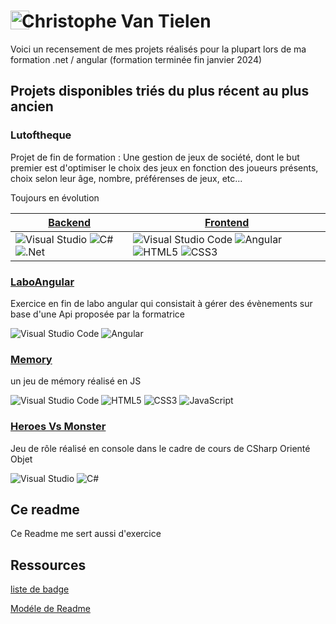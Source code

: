#  [<img align="left" width="30" style="margin-right: -12px;" src="https://avatars.githubusercontent.com/u/78664027?v=4">](#) Christophe Van Tielen

Voici un recensement de mes projets réalisés pour la plupart lors de ma formation .net / angular (formation terminée fin janvier 2024)

## Projets disponibles triés du plus récent au plus ancien

### Lutoftheque

   Projet de fin de formation : Une gestion de jeux de société, dont le but premier est d'optimiser le choix des jeux en fonction des joueurs présents, choix selon leur âge, nombre, préférenses de jeux, etc...
   
   Toujours en évolution
   
  | [Backend](https://github.com/murgol75/latofthequeApi) | [Frontend](https://github.com/murgol75/latofthequeFront) |
  |---|---|
  |![Visual Studio](https://img.shields.io/badge/Visual%20Studio-5C2D91.svg?style=for-the-badge&logo=visual-studio&logoColor=white) ![C#](https://img.shields.io/badge/c%23-%23239120.svg?style=for-the-badge&logo=c-sharp&logoColor=white) ![.Net](https://img.shields.io/badge/.NET-5C2D91?style=for-the-badge&logo=.net&logoColor=white) | ![Visual Studio Code](https://img.shields.io/badge/Visual%20Studio%20Code-0078d7.svg?style=for-the-badge&logo=visual-studio-code&logoColor=white) ![Angular](https://img.shields.io/badge/angular-%23DD0031.svg?style=for-the-badge&logo=angular&logoColor=white) ![HTML5](https://img.shields.io/badge/html5-%23E34F26.svg?style=for-the-badge&logo=html5&logoColor=white) ![CSS3](https://img.shields.io/badge/css3-%231572B6.svg?style=for-the-badge&logo=css3&logoColor=white)|



### [LaboAngular](https://github.com/murgol75/laboAngular)

Exercice en fin de labo angular qui consistait à gérer des évènements sur base d'une Api proposée par la formatrice

![Visual Studio Code](https://img.shields.io/badge/Visual%20Studio%20Code-0078d7.svg?style=for-the-badge&logo=visual-studio-code&logoColor=white) ![Angular](https://img.shields.io/badge/angular-%23DD0031.svg?style=for-the-badge&logo=angular&logoColor=white)



### [Memory](https://github.com/murgol75/Memory)

un jeu de mémory réalisé en JS 

![Visual Studio Code](https://img.shields.io/badge/Visual%20Studio%20Code-0078d7.svg?style=for-the-badge&logo=visual-studio-code&logoColor=white) ![HTML5](https://img.shields.io/badge/html5-%23E34F26.svg?style=for-the-badge&logo=html5&logoColor=white) ![CSS3](https://img.shields.io/badge/css3-%231572B6.svg?style=for-the-badge&logo=css3&logoColor=white) ![JavaScript](https://img.shields.io/badge/javascript-%23323330.svg?style=for-the-badge&logo=javascript&logoColor=%23F7DF1E)





### [Heroes Vs Monster](https://github.com/murgol75/heroes-VS-monster)

Jeu de rôle réalisé en console dans le cadre de cours de CSharp Orienté Objet

![Visual Studio](https://img.shields.io/badge/Visual%20Studio-5C2D91.svg?style=for-the-badge&logo=visual-studio&logoColor=white) ![C#](https://img.shields.io/badge/c%23-%23239120.svg?style=for-the-badge&logo=c-sharp&logoColor=white)








## Ce readme

Ce Readme me sert aussi d'exercice 

## Ressources
[liste de badge](https://github.com/Ileriayo/markdown-badges)

[Modéle de Readme](https://github.com/othneildrew/Best-README-Template)
<!--
**murgol75/murgol75** is a ✨ _special_ ✨ repository because its `README.md` (this file) appears on your GitHub profile.

Here are some ideas to get you started:

- 🔭 I’m currently working on ...
- 🌱 I’m currently learning ...
- 👯 I’m looking to collaborate on ...
- 🤔 I’m looking for help with ...
- 💬 Ask me about ...
- 📫 How to reach me: ...
- 😄 Pronouns: ...
- ⚡ Fun fact: ...
-->
